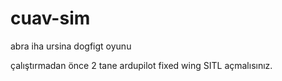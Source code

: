 # cuav-sim

abra iha ursina dogfigt oyunu

çalıştırmadan önce 2 tane ardupilot fixed wing SITL açmalısınız.
